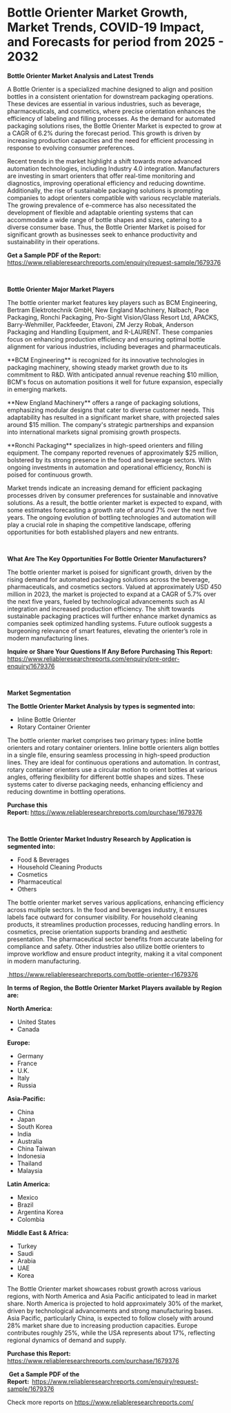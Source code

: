 <p><h1>Bottle Orienter Market Growth, Market Trends, COVID-19 Impact, and Forecasts for period from 2025 - 2032</h1></p><p><strong>Bottle Orienter Market Analysis and Latest Trends</strong></p>
<p><p>A Bottle Orienter is a specialized machine designed to align and position bottles in a consistent orientation for downstream packaging operations. These devices are essential in various industries, such as beverage, pharmaceuticals, and cosmetics, where precise orientation enhances the efficiency of labeling and filling processes. As the demand for automated packaging solutions rises, the Bottle Orienter Market is expected to grow at a CAGR of 6.2% during the forecast period. This growth is driven by increasing production capacities and the need for efficient processing in response to evolving consumer preferences.</p><p>Recent trends in the market highlight a shift towards more advanced automation technologies, including Industry 4.0 integration. Manufacturers are investing in smart orienters that offer real-time monitoring and diagnostics, improving operational efficiency and reducing downtime. Additionally, the rise of sustainable packaging solutions is prompting companies to adopt orienters compatible with various recyclable materials. The growing prevalence of e-commerce has also necessitated the development of flexible and adaptable orienting systems that can accommodate a wide range of bottle shapes and sizes, catering to a diverse consumer base. Thus, the Bottle Orienter Market is poised for significant growth as businesses seek to enhance productivity and sustainability in their operations.</p></p>
<p><strong>Get a Sample PDF of the Report:&nbsp;</strong> <a href="https://www.reliableresearchreports.com/enquiry/request-sample/1679376?utm_campaign=2202&utm_medium=2&utm_source=Github&utm_content=ia&utm_term=25032025&utm_id=bottle-orienter">https://www.reliableresearchreports.com/enquiry/request-sample/1679376</a></p>
<p>&nbsp;</p>
<p><strong>Bottle Orienter Major Market Players</strong></p>
<p><p>The bottle orienter market features key players such as BCM Engineering, Bertram Elektrotechnik GmbH, New England Machinery, Nalbach, Pace Packaging, Ronchi Packaging, Pro-Sight Vision/Glass Resort Ltd, APACKS, Barry-Wehmiller, Packfeeder, Etavoni, ZM Jerzy Robak, Anderson Packaging and Handling Equipment, and R-LAURENT. These companies focus on enhancing production efficiency and ensuring optimal bottle alignment for various industries, including beverages and pharmaceuticals.</p><p>**BCM Engineering** is recognized for its innovative technologies in packaging machinery, showing steady market growth due to its commitment to R&D. With anticipated annual revenue reaching $10 million, BCM's focus on automation positions it well for future expansion, especially in emerging markets.</p><p>**New England Machinery** offers a range of packaging solutions, emphasizing modular designs that cater to diverse customer needs. This adaptability has resulted in a significant market share, with projected sales around $15 million. The company's strategic partnerships and expansion into international markets signal promising growth prospects.</p><p>**Ronchi Packaging** specializes in high-speed orienters and filling equipment. The company reported revenues of approximately $25 million, bolstered by its strong presence in the food and beverage sectors. With ongoing investments in automation and operational efficiency, Ronchi is poised for continuous growth.</p><p>Market trends indicate an increasing demand for efficient packaging processes driven by consumer preferences for sustainable and innovative solutions. As a result, the bottle orienter market is expected to expand, with some estimates forecasting a growth rate of around 7% over the next five years. The ongoing evolution of bottling technologies and automation will play a crucial role in shaping the competitive landscape, offering opportunities for both established players and new entrants.</p></p>
<p>&nbsp;</p>
<p><strong>What Are The Key Opportunities For Bottle Orienter Manufacturers?</strong></p>
<p><p>The bottle orienter market is poised for significant growth, driven by the rising demand for automated packaging solutions across the beverage, pharmaceuticals, and cosmetics sectors. Valued at approximately USD 450 million in 2023, the market is projected to expand at a CAGR of 5.7% over the next five years, fueled by technological advancements such as AI integration and increased production efficiency. The shift towards sustainable packaging practices will further enhance market dynamics as companies seek optimized handling systems. Future outlook suggests a burgeoning relevance of smart features, elevating the orienter’s role in modern manufacturing lines.</p></p>
<p><strong>Inquire or Share Your Questions If Any Before Purchasing This Report:</strong> <a href="https://www.reliableresearchreports.com/enquiry/pre-order-enquiry/1679376?utm_campaign=2202&utm_medium=2&utm_source=Github&utm_content=ia&utm_term=25032025&utm_id=bottle-orienter">https://www.reliableresearchreports.com/enquiry/pre-order-enquiry/1679376</a></p>
<p>&nbsp;</p>
<p><strong>Market Segmentation</strong></p>
<p><strong>The Bottle Orienter Market Analysis by types is segmented into:</strong></p>
<p><ul><li>Inline Bottle Orienter</li><li>Rotary Container Orienter</li></ul></p>
<p><p>The bottle orienter market comprises two primary types: inline bottle orienters and rotary container orienters. Inline bottle orienters align bottles in a single file, ensuring seamless processing in high-speed production lines. They are ideal for continuous operations and automation. In contrast, rotary container orienters use a circular motion to orient bottles at various angles, offering flexibility for different bottle shapes and sizes. These systems cater to diverse packaging needs, enhancing efficiency and reducing downtime in bottling operations.</p></p>
<p><strong>Purchase this Report:&nbsp;</strong><a href="https://www.reliableresearchreports.com/purchase/1679376?utm_campaign=2202&utm_medium=2&utm_source=Github&utm_content=ia&utm_term=25032025&utm_id=bottle-orienter">https://www.reliableresearchreports.com/purchase/1679376</a></p>
<p>&nbsp;</p>
<p><strong>The Bottle Orienter Market Industry Research by Application is segmented into:</strong></p>
<p><ul><li>Food & Beverages</li><li>Household Cleaning Products</li><li>Cosmetics</li><li>Pharmaceutical</li><li>Others</li></ul></p>
<p><p>The bottle orienter market serves various applications, enhancing efficiency across multiple sectors. In the food and beverages industry, it ensures labels face outward for consumer visibility. For household cleaning products, it streamlines production processes, reducing handling errors. In cosmetics, precise orientation supports branding and aesthetic presentation. The pharmaceutical sector benefits from accurate labeling for compliance and safety. Other industries also utilize bottle orienters to improve workflow and ensure product integrity, making it a vital component in modern manufacturing.</p></p>
<p><a href="https://www.reliableresearchreports.com/bottle-orienter-r1679376?utm_campaign=2202&utm_medium=2&utm_source=Github&utm_content=ia&utm_term=25032025&utm_id=bottle-orienter">&nbsp;https://www.reliableresearchreports.com/bottle-orienter-r1679376</a></p>
<p><strong>In terms of Region, the Bottle Orienter Market Players available by Region are:</strong></p>
<p>
    <p> <strong> North America: </strong>
        <ul>
            <li>United States</li>
            <li>Canada</li>
        </ul>
        </p> 
    <p> <strong> Europe: </strong>
        <ul>
            <li>Germany</li>
            <li>France</li>
            <li>U.K.</li>
            <li>Italy</li>
            <li>Russia</li>
        </ul>
        </p> 
    <p> <strong> Asia-Pacific: </strong>
        <ul>
            <li>China</li>
            <li>Japan</li>
            <li>South Korea</li>
            <li>India</li>
            <li>Australia</li>
            <li>China Taiwan</li>
            <li>Indonesia</li>
            <li>Thailand</li>
            <li>Malaysia</li>
        </ul>
        </p> 
    <p> <strong> Latin America: </strong>
        <ul>
            <li>Mexico</li>
            <li>Brazil</li>
            <li>Argentina Korea</li>
            <li>Colombia</li>
        </ul>
        </p> 
    <p> <strong> Middle East & Africa: </strong>
        <ul>
            <li>Turkey</li>
            <li>Saudi</li>
            <li>Arabia</li>
            <li>UAE</li>
            <li>Korea</li>
        </ul>
    </p>
    </p>
<p><p>The Bottle Orienter market showcases robust growth across various regions, with North America and Asia Pacific anticipated to lead in market share. North America is projected to hold approximately 30% of the market, driven by technological advancements and strong manufacturing bases. Asia Pacific, particularly China, is expected to follow closely with around 28% market share due to increasing production capacities. Europe contributes roughly 25%, while the USA represents about 17%, reflecting regional dynamics of demand and supply.</p></p>
<p><strong>Purchase this Report: </strong><a href="https://www.reliableresearchreports.com/purchase/1679376?utm_campaign=2202&utm_medium=2&utm_source=Github&utm_content=ia&utm_term=25032025&utm_id=bottle-orienter">https://www.reliableresearchreports.com/purchase/1679376</a></p>
<p>&nbsp;<strong>Get a Sample PDF of the Report:&nbsp;&nbsp;</strong><a href="https://www.reliableresearchreports.com/enquiry/request-sample/1679376?utm_campaign=2202&utm_medium=2&utm_source=Github&utm_content=ia&utm_term=25032025&utm_id=bottle-orienter">https://www.reliableresearchreports.com/enquiry/request-sample/1679376</a></p>
<p><strong></strong></p>
<p>Check more reports on <a href="https://www.reliableresearchreports.com/?utm_campaign=2202&utm_medium=2&utm_source=Github&utm_content=ia&utm_term=25032025&utm_id=bottle-orienter">https://www.reliableresearchreports.com/</a></p>